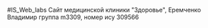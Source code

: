 #IS_Web_labs
Сайт медицинской клиники "Здоровье", Еремченко Владимир группа m3309, номер ису 309566
